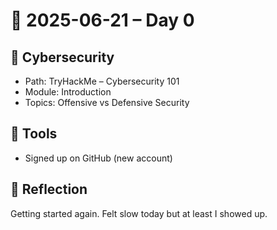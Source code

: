 # 📅 2025-06-21 – Day 0

## 🧠 Cybersecurity
- Path: TryHackMe – Cybersecurity 101
- Module: Introduction
- Topics: Offensive vs Defensive Security

## 🧰 Tools
- Signed up on GitHub (new account)

## 💬 Reflection
Getting started again. Felt slow today but at least I showed up.
